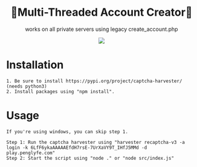 <h1 align="center"> 🤖Multi-Threaded Account Creator🤖 </h1>
<p align="center">works on all private servers using legacy create_account.php</p>
<p align="center"><img src="https://i.imgur.com/70Y9KD3.png"></p>

# Installation
```
1. Be sure to install https://pypi.org/project/captcha-harvester/ (needs python3) 
2. Install packages using "npm install".
```

# Usage
```
If you're using windows, you can skip step 1.

Step 1: Run the captcha harvester using "harvester recaptcha-v3 -a login -k 6LfF6ykaAAAAAEfdH7rsE-7UrXaVY9T_IHfJ5MMd -d play.penglyfe.com"
Step 2: Start the script using "node ." or "node src/index.js"
```
